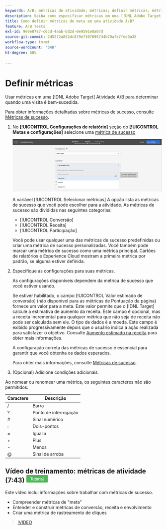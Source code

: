 ```yaml
---
keywords: A/B; métricas de atividade; métricas; definir métricas; métrica de objetivo; configurações de atividade; métrica de sucesso; conversão; receita; envolvimento
description: Saiba como especificar métricas em uma [!DNL Adobe Target] Atividade A/B para determinar quando uma visita é bem-sucedida, como [!UICONTROL Conversão], [!UICONTROL Receita], e [!UICONTROL Envolvimento].
title: Como definir métricas de meta em uma atividade A/B?
feature: A/B Tests
exl-id: 9e9e8787-c0cd-4aab-bd2d-0e9591e0a07d
source-git-commit: 2d5272a852dc879e7307695744b70afe7fee9a38
workflow-type: tm+mt
source-wordcount: '340'
ht-degree: 68%

---
```


# Definir métricas

Usar métricas em uma [!DNL Adobe Target] Atividade A/B para determinar quando uma visita é bem-sucedida.

Para obter informações detalhadas sobre métricas de sucesso, consulte  [Métricas de sucesso](/help/main/c-activities/r-success-metrics/success-metrics.md#reference_D011575C85DA48E989A244593D9B9924).

1. No **[!UICONTROL Configurações de relatório]** seção do **[!UICONTROL Metas e configurações]** selecione uma [métrica de sucesso](/help/main/c-activities/r-success-metrics/success-metrics.md#reference_D011575C85DA48E989A244593D9B9924)

   ![Selecionar métrica de sucesso](/help/main/c-activities/t-test-ab/t-test-create-ab/assets/ab_metrics-new.png)

   A variável [!UICONTROL Selecionar métricas] A opção lista as métricas de sucesso que você pode escolher para a atividade. As métricas de sucesso são divididas nas seguintes categorias:

   * [!UICONTROL Conversão]
   * [!UICONTROL Receita]
   * [!UICONTROL Participação]

   Você pode usar qualquer uma das métricas de sucesso predefinidas ou criar uma métrica de sucesso personalizadas. Você também pode marcar uma métrica de sucesso como uma métrica principal. Cartões de relatórios e Experience Cloud mostram a primeira métrica por padrão, se alguma estiver definida.

1. Especifique as configurações para suas métricas.

   As configurações disponíveis dependem da métrica de sucesso que você estiver usando.

   Se estiver habilitado, o campo [!UICONTROL Valor estimado de conversão] (não disponível para as métricas de Pontuação da página) fornece um valor para a meta.  Este valor permite que o [!DNL Target] calcule a estimativa de aumento da receita. Este campo é opcional, mas a receita incremental para qualquer métrica que não seja de receita não pode ser calculada sem ele. O tipo de dados é a moeda. Este campo é exibido progressivamente depois que o usuário indica a ação realizada para satisfazer o objetivo. Consulte [Aumento estimado na receita](/help/main/administrating-target/r-target-account-preferences/estimating-lift-in-revenue.md) para obter mais informações.

   A configuração correta das métricas de sucesso é essencial para garantir que você obtenha os dados esperados.

   Para obter mais informações, consulte [Métricas de sucesso](/help/main/c-activities/r-success-metrics/success-metrics.md#reference_D011575C85DA48E989A244593D9B9924).

1. (Opcional) Adicione condições adicionais.

Ao nomear ou renomear uma métrica, os seguintes caracteres não são permitidos:

| Caractere | Descrição |
|--- |--- |
| / | Barra |
| ? | Ponto de interrogação |
| # | Sinal numérico |
| : | Dois-pontos |
| = | Igual a |
| + | Plus |
| - | Menos |
| @ | Sinal de arroba |

## Vídeo de treinamento: métricas de atividade (7:43) ![Selo do tutorial](/help/main/assets/tutorial.png)

Este vídeo inclui informações sobre trabalhar com métricas de sucesso.

* Compreender métricas de &quot;meta&quot;
* Entender e construir métricas de conversão, receita e envolvimento
* Criar uma métrica de rastreamento de cliques

>[!VIDEO](https://video.tv.adobe.com/v/17380)
